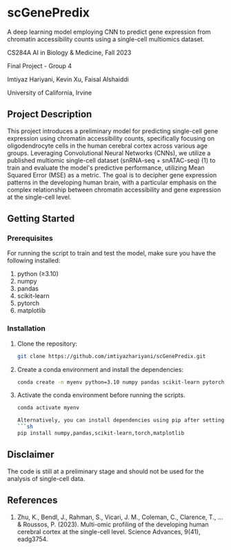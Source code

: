 # scGenePredix
A deep learning model employing CNN to predict gene expression from chromatin accessibility counts using a single-cell multiomics dataset.

CS284A AI in Biology & Medicine, Fall 2023

Final Project - Group 4

Imtiyaz Hariyani, Kevin Xu, Faisal Alshaiddi

University of California, Irvine

## **Project Description**
This project introduces a preliminary model for predicting single-cell gene expression using chromatin accessibility counts, specifically focusing on oligodendrocyte cells in the human cerebral cortex across various age groups. Leveraging Convolutional Neural Networks (CNNs), we utilize a published multiomic single-cell dataset (snRNA-seq + snATAC-seq) (1) to train and evaluate the model's predictive performance, utilizing Mean Squared Error (MSE) as a metric. The goal is to decipher gene expression patterns in the developing human brain, with a particular emphasis on the complex relationship between chromatin accessibility and gene expression at the single-cell level.

## **Getting Started**

### Prerequisites
For running the script to train and test the model, make sure you have the following installed:

1. python (≥3.10)
2. numpy
3. pandas
4. scikit-learn
5. pytorch
6. matplotlib

### Installation
1. Clone the repository:
   ```sh
   git clone https://github.com/imtiyazhariyani/scGenePredix.git

2. Create a conda environment and install the dependencies:
   ```sh
   conda create -n myenv python=3.10 numpy pandas scikit-learn pytorch matplotlib

3. Activate the conda environment before running the scripts.
   ```sh
   conda activate myenv

   Alternatively, you can install dependencies using pip after setting up python version 3.10.
   ```sh
   pip install numpy,pandas,scikit-learn,torch,matplotlib

## **Disclaimer**
The code is still at a preliminary stage and should not be used for the analysis of single-cell data.

## **References**
1. Zhu, K., Bendl, J., Rahman, S., Vicari, J. M., Coleman, C., Clarence, T., ... & Roussos, P. (2023). Multi-omic profiling of the developing human cerebral cortex at the single-cell level. Science Advances, 9(41), eadg3754.

